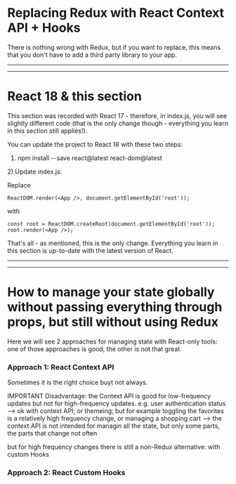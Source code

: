 # Replacing Redux with React Context API + Hooks

There is nothing wrong with Redux, but if you want to replace, this means that you don't have to add a third party library to your app.

--------------------------------------------------------------------------------
--------------------------------------------------------------------------------

# React 18 & this section
This section was recorded with React 17 - therefore, in index.js, you will see slightly different code (that is the only change though - everything you learn in this section still applies!).

You can update the project to React 18 with these two steps:

1) npm install --save react@latest react-dom@latest

2) Update index.js:

Replace

    ReactDOM.render(<App />, document.getElementById('root'));

with

    const root = ReactDOM.createRoot(document.getElementById('root'));
    root.render(<App />);

That's all - as mentioned, this is the only change. Everything you learn in this section is up-to-date with the latest version of React.

--------------------------------------------------------------------------------
--------------------------------------------------------------------------------

# How to manage your state globally without passing everything through props, but still without using Redux
Here we will see 2 approaches for managing state with React-only tools: one of those approaches is good, the other is not that great.

### Approach 1: React Context API
Sometimes it is the right choice buyt not always.

IMPORTANT Disadvantage: the Context API is good for low-frequency updates but not for high-frequency updates. e.g. user authentication status --> ok with context API; or themeing; but for example toggling the favorites is a relatively high frequency change, or managing a shopping cart --> the context API is not intended for managin all the state, but only some parts, the parts that change not often

but for high frequency changes there is still a non-Redux alternative: with custom Hooks

### Approach 2: React Custom Hooks
